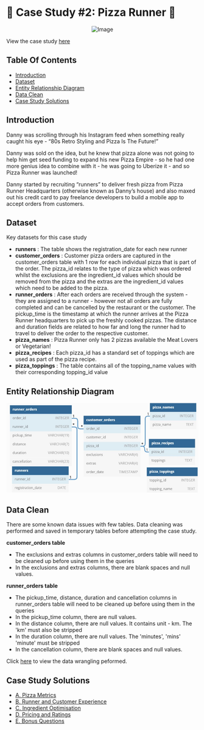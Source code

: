 # :pizza: Case Study #2: Pizza Runner :pizza:
<p align="center">
<img src="https://8weeksqlchallenge.com/images/case-study-designs/2.png" alt="Image" width="450" height="450">

View the case study [here](https://8weeksqlchallenge.com/case-study-2/)

## Table Of Contents
  - [Introduction](#introduction)
  - [Dataset](#dataset)
  - [Entity Relationship Diagram](#entity-relationship-diagram)
  - [Data Clean](#data-clean)
  - [Case Study Solutions](#case-study-solutions)
  
## Introduction
Danny was scrolling through his Instagram feed when something really caught his eye - “80s Retro Styling and Pizza Is The Future!”

Danny was sold on the idea, but he knew that pizza alone was not going to help him get seed funding to expand his new Pizza Empire - so he had one more genius idea to combine with it - he was going to Uberize it - and so Pizza Runner was launched!

Danny started by recruiting “runners” to deliver fresh pizza from Pizza Runner Headquarters (otherwise known as Danny’s house) and also maxed out his credit card to pay freelance developers to build a mobile app to accept orders from customers.

## Dataset
Key datasets for this case study
- **runners** : The table shows the registration_date for each new runner
- **customer_orders** : Customer pizza orders are captured in the customer_orders table with 1 row for each individual pizza that is part of the order. The pizza_id relates to the type of pizza which was ordered whilst the exclusions are the ingredient_id values which should be removed from the pizza and the extras are the ingredient_id values which need to be added to the pizza.
- **runner_orders** : After each orders are received through the system - they are assigned to a runner - however not all orders are fully completed and can be cancelled by the restaurant or the customer. The pickup_time is the timestamp at which the runner arrives at the Pizza Runner headquarters to pick up the freshly cooked pizzas. The distance and duration fields are related to how far and long the runner had to travel to deliver the order to the respective customer.
- **pizza_names** : Pizza Runner only has 2 pizzas available the Meat Lovers or Vegetarian!
- **pizza_recipes** : Each pizza_id has a standard set of toppings which are used as part of the pizza recipe.
- **pizza_toppings** : The table contains all of the topping_name values with their corresponding topping_id value

## Entity Relationship Diagram
![alt text](https://github.com/djalmajr07/SQL_CHALLENGE/blob/main/Case%202%20-%20Pizza%20Runner/table_relation.png)

## Data Clean
There are some known data issues with few tables. Data cleaning was performed and saved in temporary tables before attempting the case study.

**customer_orders table**
- The exclusions and extras columns in customer_orders table will need to be cleaned up before using them in the queries
- In the exclusions and extras columns, there are blank spaces and null values.

**runner_orders table**
- The pickup_time, distance, duration and cancellation columns in runner_orders table will need to be cleaned up before using them in the queries
- In the pickup_time column, there are null values.
- In the distance column, there are null values. It contains unit - km. The 'km' must also be stripped
- In the duration column, there are null values. The 'minutes', 'mins' 'minute' must be stripped
- In the cancellation column, there are blank spaces and null values.

Click [here](https://github.com/djalmajr07/SQL_CHALLENGE/blob/main/Case%202%20-%20Pizza%20Runner/0.%20Data%20Wrangling.md) to view the data wrangling peformed.

## Case Study Solutions
- [A. Pizza Metrics](https://github.com/djalmajr07/SQL_CHALLENGE/blob/main/Case%202%20-%20Pizza%20Runner/A.%20Pizza%20metrics.md)
- [B. Runner and Customer Experience](https://github.com/djalmajr07/SQL_CHALLENGE/blob/main/Case%202%20-%20Pizza%20Runner/B.%20Runner%20and%20Customer%20Experience.md)
- [C. Ingredient Optimisation](https://github.com/djalmajr07/SQL_CHALLENGE/blob/main/Case%202%20-%20Pizza%20Runner/C.%20Ingredient%20Optimisation.md)
- [D. Pricing and Ratings](https://github.com/djalmajr07/SQL_CHALLENGE/blob/main/Case%202%20-%20Pizza%20Runner/D.%20Pricing%20and%20Ratings.md)
- [E. Bonus Questions](https://github.com/djalmajr07/SQL_CHALLENGE/blob/main/Case%202%20-%20Pizza%20Runner/E.%20Bonus%20Questions.md)

